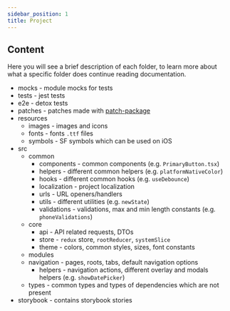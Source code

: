 ```yaml
---
sidebar_position: 1
title: Project
---
```


## Content

Here you will see a brief description of each folder, to learn more about what a specific folder does continue reading documentation.

- mocks - module mocks for tests
- tests - jest tests
- e2e - detox tests
- patches - patches made with [patch-package](https://github.com/ds300/patch-package)
- resources
  - images - images and icons
  - fonts - fonts `.ttf` files
  - symbols - SF symbols which can be used on iOS
- src
  - common
    - components - common components (e.g. `PrimaryButton.tsx`)
    - helpers - different common helpers (e.g. `platformNativeColor`)
    - hooks - different common hooks (e.g. `useDebounce`)
    - localization - project localization
    - urls - URL openers/handlers
    - utils - different utilities (e.g. `newState`)
    - validations - validations, max and min length constants (e.g. `phoneValidations`)
  - core
    - api - API related requests, DTOs
    - store - `redux` store, `rootReducer`, `systemSlice`
    - theme - colors, common styles, sizes, font constants 
  - modules
  - navigation - pages, roots, tabs, default navigation options
    - helpers - navigation actions, different overlay and modals helpers (e.g. `showDatePicker`)
  - types - common types and types of dependencies which are not present
- storybook - contains storybook stories
